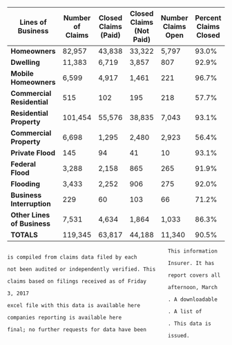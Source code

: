 **Lines of Business** |  **Number of Claims** |  **Closed Claims (Paid)** |  **Closed Claims (Not Paid)** |  **Number Claims Open** |  **Percent Claims Closed**  
---|---|---|---|---|---  
**Homeowners** |  82,957  |  43,838  |  33,322  |  5,797  |  93.0%   
**Dwelling** |  11,383  |  6,719  |  3,857  |  807  |  92.9%   
**Mobile Homeowners** |  6,599  |  4,917  |  1,461  |  221  |  96.7%   
**Commercial Residential** |  515  |  102  |  195  |  218  |  57.7%   
**Residential Property** |  101,454  |  55,576  |  38,835  |  7,043  |  93.1%   
**Commercial Property** |  6,698  |  1,295  |  2,480  |  2,923  |  56.4%   
**Private Flood** |  145  |  94  |  41  |  10  |  93.1%   
**Federal Flood** |  3,288  |  2,158  |  865  |  265  |  91.9%   
**Flooding** |  3,433  |  2,252  |  906  |  275  |  92.0%   
**Business Interruption** |  229  |  60  |  103  |  66  |  71.2%   
**Other Lines of Business** |  7,531  |  4,634  |  1,864  |  1,033  |  86.3%   
**TOTALS** |  119,345  |  63,817  |  44,188  |  11,340  |  90.5% 



                                                        This information is compiled from claims data filed by each
                                                        Insurer. It has not been audited or independently verified. This
                                                        report covers all claims based on filings received as of Friday
                                                        afternoon, March 3, 2017
                                                        . A downloadable excel file with this data is available here
                                                        . A list of companies reporting is available here
                                                        . This data is final; no further requests for data have been
                                                        issued.
                                                    
 
 